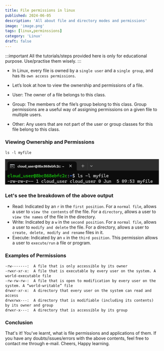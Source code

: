 ```yaml
---
title: File permissions in linux
published: 2024-06-05
description: 'All about file and directory modes and permissions'
image: 'image.png'
tags: [linux,perminssions]
category: 'Linux'
draft: false
---
```

:::important
All the tutorials/steps provided here is only for educational purpose. Use/practise them wisely.
:::

- In Linux, every file is owned by a `single user` and a `single group`, and has its `own access permissions`.
- Let’s look at how to view the ownership and permissions of a file.

- User: The owner of a file belongs to this class.
- Group: The members of the file’s group belong to this class. Group permissions are a useful way of assigning permissions on a given file to multiple users.
- Other: Any users that are not part of the user or group classes for this file belong to this class.

### Viewing Ownership and Permissions
```shell
ls -l myfile
```
![alt text](image-1.png)

### Let's see the breakdown of the above output

- Read: Indicated by an `r` in the `first position`. For a `normal file`, allows a user to `view the contents` of the file. For a `directory`, allows a user to `view the names` of the file in the directory.
- Write: Indicated by a `w` in the `second position`. For a `normal file`, allows a user to `modify and delete` the file. For a directory, allows a user to `create, delete, modify and rename` files in it.
- Execute: Indicated by an `x` in the `third position`. This permission allows a user to `execute/run` a file or program. 

### Examples of Permissions
```shell
-rw-------:  A file that is only accessible by its owner
-rwxr-xr-x:  A file that is executable by every user on the system. A world-executable file
-rw-rw-rw-:  A file that is open to modification by every user on the system. A “world-writable” file
drwxr-xr-x:  A directory that every user on the system can read and access
drwxrwx---:  A directory that is modifiable (including its contents) by its owner and group
drwxr-x---:  A directory that is accessible by its group
```

### Conclusion
That's it! You've learnt, what is file permissions and applications of them. If you have any doubts/issues/errors with the above contents, feel free to contact me through e-mail. Cheers, Happy learning.
